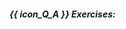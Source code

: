 ##### {{ icon_Q_A }} Exercises:

  <include src="q-essay-brooks.md" />
  <include src="q-tick-correctStatement.md" />
